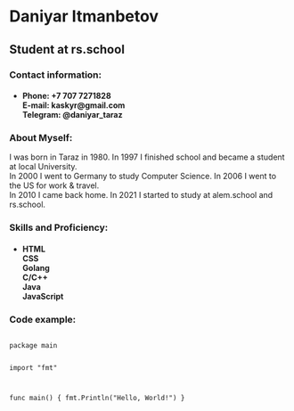<h1>Daniyar Itmanbetov</h1>
<h2>Student at rs.school</h2>
<h3>Contact information:</h3>
<h4><ul><li>
Phone: +7 707 7271828<br>
E-mail: kaskyr@gmail.com<br>
Telegram: @daniyar_taraz
</li></ul></h4>
<h3>About Myself:</h3>
I was born in Taraz in 1980. In 1997 I finished school and became a student at local University.<br>
In 2000 I went to Germany to study Computer Science. In 2006 I went to the US for work & travel.<br>
In 2010 I came back home. In 2021 I started to study at alem.school and rs.school.
<h3>Skills and Proficiency:</h3>
<h4><ul><li>
HTML<br>
CSS<br>
Golang<br>
C/C++<br>
Java<br>
JavaScript
</h4>
</li></ul>
<h3>Code example:</h3>
<code>
package main

import "fmt"

func main() {
  fmt.Println("Hello, World!")
}
</code>

